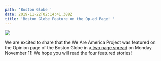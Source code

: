 ```yaml
---
path: 'Boston Globe '
date: 2019-11-22T02:14:41.388Z
title: 'Boston Globe Feature on the Op-ed Page! '
---
```

![](/assets/boston-globe-spread.jpeg)

We are excited to share that the We Are America Project was featured on the Opinion page of the Boston Globe in a[ two page spread](https://www.bostonglobe.com/2019/11/11/opinion/we-are-america-project/) on Monday November 11! We hope you will read the four featured stories!
